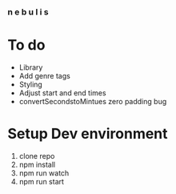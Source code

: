 ### n e b u l i s

# To do

- Library
- Add genre tags
- Styling
- Adjust start and end times
- convertSecondstoMintues zero padding bug

# Setup Dev environment

1. clone repo
2. npm install
3. npm run watch
4. npm run start
